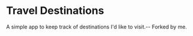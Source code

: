 # Travel Destinations

A simple app to keep track of destinations I'd like to visit.-- Forked by me.
